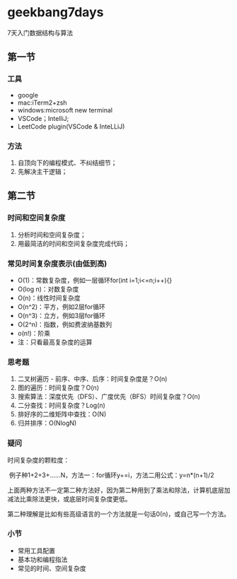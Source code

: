 # geekbang7days
7天入门数据结构与算法

## 第一节 

### 工具

- google 
- mac:iTerm2+zsh
- windows:microsoft new terminal
- VSCode；IntelliJ;
- LeetCode plugin(VSCode & InteLLiJ)


### 方法
1. 自顶向下的编程模式、不纠结细节；
2. 先解决主干逻辑；

## 第二节
### 时间和空间复杂度

1. 分析时间和空间复杂度；
2. 用最简洁的时间和空间复杂度完成代码；

### 常见时间复杂度表示(由低到高)

* O(1)：常数复杂度，例如一层循环for(int i=1;i<=n;i++){}
* O(log n)：对数复杂度
* O(n)：线性时间复杂度
* O(n^2)：平方，例如2层for循环
* O(n^3)：立方，例如3层for循环
* O(2^n)：指数，例如费波纳基数列
* o(n!)：阶乘
* 注：只看最高复杂度的运算

### 思考题

1. 二叉树遍历 - 前序、中序、后序：时间复杂度是？O(n)
2. 图的遍历：时间复杂度？O(n)
3. 搜索算法：深度优先（DFS）、广度优先（BFS）时间复杂度？O(n)
4. 二分查找：时间复杂度？Log(n)
5. 排好序的二维矩阵中查找：O(N) 
6. 归并排序：O(NlogN)

### 疑问

时间复杂度的颗粒度：

​		例子种1+2+3+……N，方法一：for循环y+=i，方法二用公式：y=n*(n+1)/2

​		上面两种方法不一定第二种方法好，因为第二种用到了乘法和除法，计算机底层加减法比乘除法更快，或底层时间复杂度更低。

​          第二种理解是比如有些高级语言的一个方法就是一句话0(n)，或自己写一个方法。

### 小节

* 常用工具配置
* 基本功和编程指法
* 常见的时间、空间复杂度

